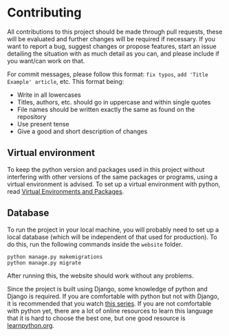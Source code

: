 # Contributing 
All contributions to this project should be made through pull requests, these will be evaluated and further changes will be required if necessary. If you want to report a bug, suggest changes or propose features, start an issue detailing the situation with as much detail as you can, and please include if you want/can work on that.

For commit messages, please follow this format: `fix typos`, `add 'Title Example' article`, etc. This format being:

- Write in all lowercases
- Titles, authors, etc. should go in uppercase and within single quotes
- File names should be written exactly the same as found on the repository
- Use present tense
- Give a good and short description of changes

## Virtual environment
To keep the python version and packages used in this project without interfering with other versions of the same packages or programs, using a virtual environment is advised. To set up a virtual environment with python, read [Virtual Environments and Packages](https://docs.python.org/3/tutorial/venv.html).

## Database
To run the project in your local machine, you will probably need to set up a local database (which will be independent of that used for production). To do this, run the following commands inside the `website` folder.

```
python manage.py makemigrations
python manage.py migrate
```

After running this, the website should work without any problems.

Since the project is built using Django, some knowledge of python and Django is required. If you are comfortable with python but not with Django, it is recommended that you watch [this series](https://youtube.com/playlist?list=PL-osiE80TeTtoQCKZ03TU5fNfx2UY6U4p). If you are not comfortable with python yet, there are a lot of online resources to learn this language that it is hard to choose the best one, but one good resource is [learnpython.org](https://www.learnpython.org).
